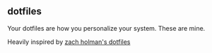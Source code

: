 ## dotfiles

Your dotfiles are how you personalize your system. These are mine.

Heavily inspired by [zach holman's dotfiles](http://github.com/holman/dotfiles)
